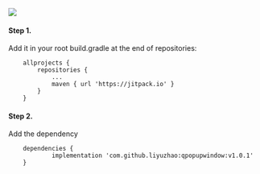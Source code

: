 [![](https://jitpack.io/v/liyuzhao/qpopupwindow.svg)](https://jitpack.io/#liyuzhao/qpopupwindow)


#### Step 1.
Add it in your root build.gradle at the end of repositories:

```
	allprojects {
		repositories {
			...
			maven { url 'https://jitpack.io' }
		}
	}
```

#### Step 2.
Add the dependency

```
	dependencies {
	        implementation 'com.github.liyuzhao:qpopupwindow:v1.0.1'
	}

```